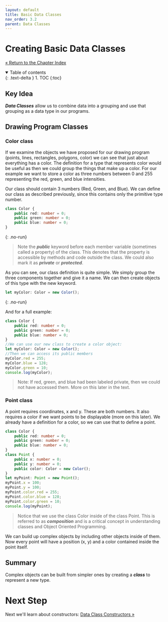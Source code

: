 ```yaml
---
layout: default
title: Basic Data Classes
nav_order: 3.2
parent: Data Classes
---
```


# Creating Basic Data Classes

[&laquo; Return to the Chapter Index](index.md)

<details open markdown="block">
  <summary>
    Table of contents
  </summary>
  {: .text-delta }
1. TOC
{:toc}
</details>

## Key Idea

**_Data Classes_** allow us to combine data into a grouping and use that grouping as a data type in our programs.

## Drawing Program Classes

### Color class

If we examine the objects we have proposed for our drawing program (points, lines, rectangles, polygons, color) we can see that just about everything has a color. The definition for a type that represents color would be useful as then we could group the things that make up a color. For our example we want to store a color as three numbers between 0 and 255 representing the red, green, and blue intensities.

Our class should contain 3 numbers (Red, Green, and Blue). We can define our class as described previously, since this contains only the primitive type number.

```typescript
class Color {
    public red: number = 0;
    public green: number = 0;
    public blue: number = 0;
}
```

{: .no-run}

> Note the **_public_** keyword before each member variable (sometimes called a property) of the class. This denotes that the property is accessible by methods and code outside the class. We could also mark it as **_private_** or **_protected_**.

As you can see, our class definition is quite simple. We simply group the three components together and give it a name. We can then create objects of this type with the new keyword.

```typescript
let myColor: Color = new Color();
```

{: .no-run}

And for a full example:

```typescript
class Color {
    public red: number = 0;
    public green: number = 0;
    public blue: number = 0;
}
//We can use our new class to create a color object:
let myColor: Color = new Color();
//Then we can access its public members
myColor.red = 255;
myColor.blue = 128;
myColor.green = 10;
console.log(myColor);
```

> Note: If red, green, and blue had been labeled private, then we could not have accessed them. More on this later in the text.

### Point class

A point requires coordinates, x and y. These are both numbers. It also requires a color if we want points to be displayable (more on this later). We already have a definition for a color, so we can use that to define a point.

```typescript
class Color {
    public red: number = 0;
    public green: number = 0;
    public blue: number = 0;
}
class Point {
    public x: number = 0;
    public y: number = 0;
    public color: Color = new Color();
}
let myPoint: Point = new Point();
myPoint.x = 100;
myPoint.y = 100;
myPoint.color.red = 255;
myPoint.color.blue = 128;
myPoint.color.green = 10;
console.log(myPoint);
```

> Notice that we use the class Color inside of the class Point. This is referred to as **_composition_** and is a critical concept in understanding classes and Object Oriented Programming.

We can build up complex objects by including other objects inside of them. Now every point will have a position (x, y) and a color contained inside the point itself.

## Summary

Complex objects can be built from simpler ones by creating a **_class_** to represent a new type.

# Next Step

Next we'll learn about constructors: [Data Class Constructors &raquo;](constructors.md)
